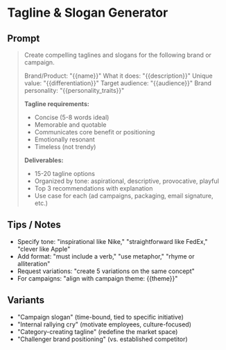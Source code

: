 # Tagline & Slogan Generator

## Prompt
> Create compelling taglines and slogans for the following brand or campaign.
>
> Brand/Product: "{{name}}"
> What it does: "{{description}}"
> Unique value: "{{differentiation}}"
> Target audience: "{{audience}}"
> Brand personality: "{{personality_traits}}"
>
> **Tagline requirements:**
> - Concise (5-8 words ideal)
> - Memorable and quotable
> - Communicates core benefit or positioning
> - Emotionally resonant
> - Timeless (not trendy)
>
> **Deliverables:**
> - 15-20 tagline options
> - Organized by tone: aspirational, descriptive, provocative, playful
> - Top 3 recommendations with explanation
> - Use case for each (ad campaigns, packaging, email signature, etc.)

## Tips / Notes
- Specify tone: "inspirational like Nike," "straightforward like FedEx," "clever like Apple"
- Add format: "must include a verb," "use metaphor," "rhyme or alliteration"
- Request variations: "create 5 variations on the same concept"
- For campaigns: "align with campaign theme: {{theme}}"

## Variants
- "Campaign slogan" (time-bound, tied to specific initiative)
- "Internal rallying cry" (motivate employees, culture-focused)
- "Category-creating tagline" (redefine the market space)
- "Challenger brand positioning" (vs. established competitor)
